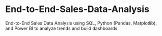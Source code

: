 # End-to-End-Sales-Data-Analysis
End-to-End Sales Data Analysis using SQL, Python (Pandas, Matplotlib), and Power BI to analyze trends and build dashboards.
